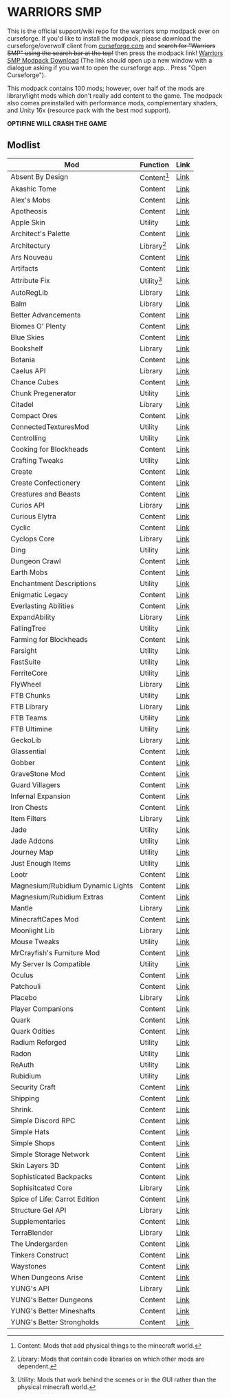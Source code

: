 # WARRIORS SMP

This is the official support/wiki repo for the warriors smp modpack over on curseforge. If you'd like to install the modpack, please download the curseforge/overwolf client from [curseforge.com](https://download.curseforge.com/) and ~~search for "Warriors SMP" using the search bar at the top!~~ then press the modpack link! [Warriors SMP Modpack Download](https://www.curseforge.com/minecraft/modpacks/warriors-smp/download/3881516?client=y) (The link should open up a new window with a dialogue asking if you want to open the curseforge app... Press "Open Curseforge").

This modpack contains 100 mods; however, over half of the mods are library/light mods which don't really add content to the game. The modpack also comes preinstalled with performance mods, complementary shaders, and Unity 16x (resource pack with the best mod support).

**OPTIFINE WILL CRASH THE GAME**

## Modlist

|Mod|Function|Link|
|--|--|--|
|Absent By Design|Content[^1]|[Link](https://www.curseforge.com/minecraft/mc-mods/absent-by-design)|
|Akashic Tome|Content|[Link](https://www.curseforge.com/minecraft/mc-mods/akashic-tome)|
|Alex's Mobs|Content|[Link](https://www.curseforge.com/minecraft/mc-mods/alexs-mobs)|
|Apotheosis|Content|[Link](https://www.curseforge.com/minecraft/mc-mods/apotheosis)|
|Apple Skin|Utility|[Link](https://www.curseforge.com/minecraft/mc-mods/architects-palette)|
|Architect's Palette|Content|[Link](https://www.curseforge.com/minecraft/mc-mods/architects-palette)|
|Architectury|Library[^2]|[Link](https://www.curseforge.com/minecraft/mc-mods/architectury-api)|
|Ars Nouveau|Content|[Link](https://www.curseforge.com/minecraft/mc-mods/ars-nouveau)|
|Artifacts|Content|[Link](https://www.curseforge.com/minecraft/mc-mods/artifacts)|
|Attribute Fix|Utility[^3]|[Link](https://www.curseforge.com/minecraft/mc-mods/attributefix)|
|AutoRegLib|Library|[Link](https://www.curseforge.com/minecraft/mc-mods/autoreglib)|
|Balm|Library|[Link](https://www.curseforge.com/minecraft/mc-mods/balm)|
|Better Advancements|Content|[Link](https://www.curseforge.com/minecraft/mc-mods/better-advancements)|
|Biomes O' Plenty|Content|[Link](https://www.curseforge.com/minecraft/mc-mods/biomes-o-plenty)|
|Blue Skies|Content|[Link](https://www.curseforge.com/minecraft/mc-mods/blue-skies)|
|Bookshelf|Library|[Link](https://www.curseforge.com/minecraft/mc-mods/bookshelf)|
|Botania|Content|[Link](https://www.curseforge.com/minecraft/mc-mods/botania)|
|Caelus API|Library|[Link](https://www.curseforge.com/minecraft/mc-mods/caelus)|
|Chance Cubes|Content|[Link](https://www.curseforge.com/minecraft/mc-mods/chance-cubes)|
|Chunk Pregenerator|Utility|[Link](https://www.curseforge.com/minecraft/mc-mods/chunkpregenerator)|
|Citadel|Library|[Link](https://www.curseforge.com/minecraft/mc-mods/citadel)|
|Compact Ores|Content|[Link](https://www.curseforge.com/minecraft/mc-mods/compact-ores)|
|ConnectedTexturesMod|Utility|[Link](https://www.curseforge.com/minecraft/mc-mods/ctm)|
|Controlling|Utility|[Link](https://www.curseforge.com/minecraft/mc-mods/controlling)|
|Cooking for Blockheads|Content|[Link](https://www.curseforge.com/minecraft/mc-mods/cooking-for-blockheads)|
|Crafting Tweaks|Utility|[Link](https://www.curseforge.com/minecraft/mc-mods/crafting-tweaks)|
|Create|Content|[Link](https://www.curseforge.com/minecraft/mc-mods/create)|
|Create Confectionery|Content|[Link](https://www.curseforge.com/minecraft/mc-mods/create-confectionery)|
|Creatures and Beasts|Content|[Link](https://www.curseforge.com/minecraft/mc-mods/creatures-and-beasts)|
|Curios API|Library|[Link](https://www.curseforge.com/minecraft/mc-mods/curios)|
|Curious Elytra|Content|[Link](https://www.curseforge.com/minecraft/mc-mods/curious-elytra)|
|Cyclic|Content|[Link](https://www.curseforge.com/minecraft/mc-mods/cyclic)|
|Cyclops Core|Library|[Link](https://www.curseforge.com/minecraft/mc-mods/cyclops-core)|
|Ding|Utility|[Link](https://www.curseforge.com/minecraft/mc-mods/ding)|
|Dungeon Crawl|Content|[Link](https://www.curseforge.com/minecraft/mc-mods/dungeon-crawl)|
|Earth Mobs|Content|[Link](https://www.curseforge.com/minecraft/mc-mods/earth-mobs)|
|Enchantment Descriptions|Utility|[Link](https://www.curseforge.com/minecraft/mc-mods/enchantment-descriptions)|
|Enigmatic Legacy|Content|[Link](https://www.curseforge.com/minecraft/mc-mods/enigmatic-legacy)|
|Everlasting Abilities|Content|[Link](https://www.curseforge.com/minecraft/mc-mods/everlastingabilities)|
|ExpandAbility|Library|[Link](https://www.curseforge.com/minecraft/mc-mods/expandability)|
|FallingTree|Utility|[Link](https://www.curseforge.com/minecraft/mc-mods/falling-tree)|
|Farming for Blockheads|Content|[Link](https://www.curseforge.com/minecraft/mc-mods/farming-for-blockheads)|
|Farsight|Utility|[Link](https://www.curseforge.com/minecraft/mc-mods/farsight)|
|FastSuite|Utility|[Link](https://www.curseforge.com/minecraft/mc-mods/fastsuite)|
|FerriteCore|Utility|[Link](https://www.curseforge.com/minecraft/mc-mods/ferritecore)|
|FlyWheel|Library|[Link](https://www.curseforge.com/minecraft/mc-mods/flywheel)|
|FTB Chunks|Utility|[Link](https://www.curseforge.com/minecraft/mc-mods/ftb-chunks-forge)|
|FTB Library|Library|[Link](https://www.curseforge.com/minecraft/mc-mods/ftb-library-forge)|
|FTB Teams|Utility|[Link](https://www.curseforge.com/minecraft/mc-mods/ftb-teams-forge)|
|FTB Ultimine|Utility|[Link](https://www.curseforge.com/minecraft/mc-mods/ftb-ultimine-forge)|
|GeckoLib|Library|[Link](https://www.curseforge.com/minecraft/mc-mods/geckolib)|
|Glassential|Content|[Link](https://www.curseforge.com/minecraft/mc-mods/glassential)|
|Gobber|Content|[Link](https://www.curseforge.com/minecraft/mc-mods/gobber)|
|GraveStone Mod|Content|[Link](https://www.curseforge.com/minecraft/mc-mods/gravestone-mod)|
|Guard Villagers|Content|[Link](https://www.curseforge.com/minecraft/mc-mods/guard-villagers)|
|Infernal Expansion|Content|[Link](https://www.curseforge.com/minecraft/mc-mods/infernal-expansion)|
|Iron Chests|Content|[Link](https://www.curseforge.com/minecraft/mc-mods/iron-chests)|
|Item Filters|Library|[Link](https://www.curseforge.com/minecraft/mc-mods/item-filters)|
|Jade|Utility|[Link](https://www.curseforge.com/minecraft/mc-mods/jade)|
|Jade Addons|Utility|[Link](https://www.curseforge.com/minecraft/mc-mods/jade-addons)|
|Journey Map|Utility|[Link](https://www.curseforge.com/minecraft/mc-mods/journeymap)|
|Just Enough Items|Utility|[Link](https://www.curseforge.com/minecraft/mc-mods/jei)|
|Lootr|Content|[Link](https://www.curseforge.com/minecraft/mc-mods/lootr)|
|Magnesium/Rubidium Dynamic Lights|Content|[Link](https://www.curseforge.com/minecraft/mc-mods/dynamiclights-reforged)|
|Magnesium/Rubidium Extras|Content|[Link](https://www.curseforge.com/minecraft/mc-mods/magnesium-extras)|
|Mantle|Library|[Link](https://www.curseforge.com/minecraft/mc-mods/mantle)|
|MinecraftCapes Mod|Content|[Link](https://www.curseforge.com/minecraft/mc-mods/minecraftcapes-mod)|
|Moonlight Lib|Library|[Link](https://www.curseforge.com/minecraft/mc-mods/selene)|
|Mouse Tweaks|Utility|[Link](https://www.curseforge.com/minecraft/mc-mods/mouse-tweaks)|
|MrCrayfish's Furniture Mod|Content|[Link](https://www.curseforge.com/minecraft/mc-mods/mrcrayfish-furniture-mod)|
|My Server Is Compatible|Utility|[Link](https://www.curseforge.com/minecraft/mc-mods/my-server-is-compatible)|
|Oculus|Content|[Link](https://www.curseforge.com/minecraft/mc-mods/oculus)|
|Patchouli|Content|[Link](https://www.curseforge.com/minecraft/mc-mods/patchouli)|
|Placebo|Library|[Link](https://www.curseforge.com/minecraft/mc-mods/placebo)|
|Player Companions|Content|[Link](https://www.curseforge.com/minecraft/mc-mods/player-companions)|
|Quark|Content|[Link](https://www.curseforge.com/minecraft/mc-mods/quark)|
|Quark Odities|Content|[Link](https://www.curseforge.com/minecraft/mc-mods/quark-oddities)|
|Radium Reforged|Utility|[Link](https://www.curseforge.com/minecraft/mc-mods/radium-reforged)|
|Radon|Utility|[Link](https://www.curseforge.com/minecraft/mc-mods/radon)|
|ReAuth|Utility|[Link](https://www.curseforge.com/minecraft/mc-mods/reauth)|
|Rubidium|Utility|[Link](https://www.curseforge.com/minecraft/mc-mods/rubidium)|
|Security Craft|Content|[Link](https://www.curseforge.com/minecraft/mc-mods/security-craft)|
|Shipping|Content|[Link](https://www.curseforge.com/minecraft/mc-mods/shipping)|
|Shrink.|Content|[Link](https://www.curseforge.com/minecraft/mc-mods/shrink_)|
|Simple Discord RPC|Content|[Link](https://www.curseforge.com/minecraft/mc-mods/simple-discord-rpc)|
|Simple Hats|Content|[Link](https://www.curseforge.com/minecraft/mc-mods/simplehats)|
|Simple Shops|Content|[Link](https://www.curseforge.com/minecraft/mc-mods/simple-shops)|
|Simple Storage Network|Content|[Link](https://www.curseforge.com/minecraft/mc-mods/simple-storage-network)|
|Skin Layers 3D|Content|[Link](https://www.curseforge.com/minecraft/mc-mods/skin-layers-3d)|
|Sophisticated Backpacks|Content|[Link](https://www.curseforge.com/minecraft/mc-mods/sophisticated-backpacks)|
|Sophisitcated Core|Library|[Link](https://www.curseforge.com/minecraft/mc-mods/sophisticated-core)|
|Spice of Life: Carrot Edition|Content|[Link](https://www.curseforge.com/minecraft/mc-mods/spice-of-life-carrot-edition)|
|Structure Gel API|Library|[Link](https://www.curseforge.com/minecraft/mc-mods/structure-gel-api)|
|Supplementaries|Content|[Link](https://www.curseforge.com/minecraft/mc-mods/supplementaries)|
|TerraBlender|Library|[Link](https://www.curseforge.com/minecraft/mc-mods/terrablender)|
|The Undergarden|Content|[Link](https://www.curseforge.com/minecraft/mc-mods/the-undergarden)|
|Tinkers Construct|Content|[Link](https://www.curseforge.com/minecraft/mc-mods/tinkers-construct)|
|Waystones|Content|[Link](https://www.curseforge.com/minecraft/mc-mods/waystones)|
|When Dungeons Arise|Content|[Link](https://www.curseforge.com/minecraft/mc-mods/when-dungeons-arise)|
|YUNG's API|Library|[Link](https://www.curseforge.com/minecraft/mc-mods/yungs-api)|
|YUNG's Better Dungeons|Content|[Link](https://www.curseforge.com/minecraft/mc-mods/yungs-better-dungeons)|
|YUNG's Better Mineshafts|Content|[Link](https://www.curseforge.com/minecraft/mc-mods/yungs-better-mineshafts-forge)|
|YUNG's Better Strongholds|Content|[Link](https://www.curseforge.com/minecraft/mc-mods/yungs-better-strongholds)|

[^1]: Content: Mods that add physical things to the minecraft world.
[^2]: Library: Mods that contain code libraries on which other mods are dependent.
[^3]: Utility: Mods that work behind the scenes or in the GUI rather than the physical minecraft world.
